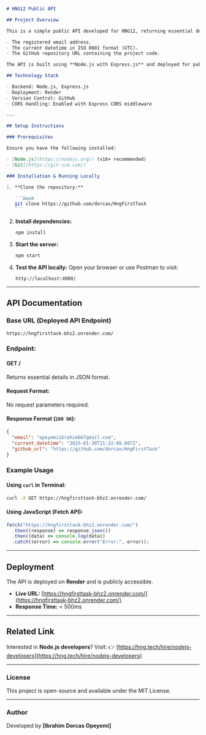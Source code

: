 ````markdown
# HNG12 Public API

## Project Overview

This is a simple public API developed for HNG12, returning essential details in JSON format, including:

- The registered email address.
- The current datetime in ISO 8601 format (UTC).
- The GitHub repository URL containing the project code.

The API is built using **Node.js with Express.js** and deployed for public access.

## Technology Stack

- Backend: Node.js, Express.js
- Deployment: Render
- Version Control: GitHub
- CORS Handling: Enabled with Express CORS middleware

---

## Setup Instructions

### Prerequisites

Ensure you have the following installed:

- [Node.js](https://nodejs.org/) (v16+ recommended)
- [Git](https://git-scm.com/)

### Installation & Running Locally

1. **Clone the repository:**

   ```bash
   git clone https://github.com/dorcax/HngFirstTask
   ```
````

2. **Install dependencies:**

   ```bash
   npm install
   ```

3. **Start the server:**

   ```bash
   npm start
   ```

4. **Test the API locally:**
   Open your browser or use Postman to visit:
   ```
   http://localhost:4000/
   ```

---

## API Documentation

### Base URL (Deployed API Endpoint)

```
https://hngfirsttask-bhz2.onrender.com/
```

### Endpoint:

#### **GET /**

Returns essential details in JSON format.

#### **Request Format:**

No request parameters required.

#### **Response Format (`200 OK`):**

```json
{
  "email": "opeyemiibrahim667gmail.com",
  "current_datetime": "2025-01-30T21:22:08.607Z",
  "github_url": "https://github.com/dorcax/HngFirstTask"
}
```

### Example Usage

#### **Using `curl` in Terminal:**

```bash
curl -X GET https://hngfirsttask-bhz2.onrender.com/
```

#### **Using JavaScript (Fetch API):**

```js
fetch("https://hngfirsttask-bhz2.onrender.com/")
  .then((response) => response.json())
  .then((data) => console.log(data))
  .catch((error) => console.error("Error:", error));
```

---

## Deployment

The API is deployed on **Render** and is publicly accessible.

- **Live URL:** [https://hngfirsttask-bhz2.onrender.com/](https://hngfirsttask-bhz2.onrender.com/)
- **Response Time:** < 500ms

---

## Related Link

Interested in **Node.js developers**? Visit:
👉 [https://hng.tech/hire/nodejs-developers](https://hng.tech/hire/nodejs-developers)

---

### License

This project is open-source and available under the MIT License.

---

### Author

Developed by **[Ibrahim Dorcas Opeyemi]**

```

```
